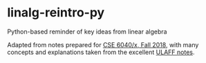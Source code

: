 # linalg-reintro-py

Python-based reminder of key ideas from linear algebra

Adapted from notes prepared for [CSE 6040/x, Fall 2018](http://cse6040.gatech.edu/fa18/), with many concepts and explanations taken from the excellent [ULAFF notes](http://www.ulaff.net/).
